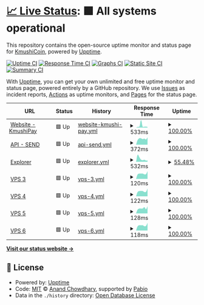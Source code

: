 # [📈 Live Status](https://status.kmushicoin.co): <!--live status--> **🟩 All systems operational**

This repository contains the open-source uptime monitor and status page for [KmushiCoin](https://kmushicoin.co/), powered by [Upptime](https://github.com/upptime/upptime).

[![Uptime CI](https://github.com/kmushi-coin/status/workflows/Uptime%20CI/badge.svg)](https://github.com/kmushi-coin/status/actions?query=workflow%3A%22Uptime+CI%22)
[![Response Time CI](https://github.com/kmushi-coin/status/workflows/Response%20Time%20CI/badge.svg)](https://github.com/kmushi-coin/status/actions?query=workflow%3A%22Response+Time+CI%22)
[![Graphs CI](https://github.com/kmushi-coin/status/workflows/Graphs%20CI/badge.svg)](https://github.com/kmushi-coin/status/actions?query=workflow%3A%22Graphs+CI%22)
[![Static Site CI](https://github.com/kmushi-coin/status/workflows/Static%20Site%20CI/badge.svg)](https://github.com/kmushi-coin/status/actions?query=workflow%3A%22Static+Site+CI%22)
[![Summary CI](https://github.com/kmushi-coin/status/workflows/Summary%20CI/badge.svg)](https://github.com/kmushi-coin/status/actions?query=workflow%3A%22Summary+CI%22)

With [Upptime](https://upptime.js.org), you can get your own unlimited and free uptime monitor and status page, powered entirely by a GitHub repository. We use [Issues](https://github.com/kmushi-coin/status/issues) as incident reports, [Actions](https://github.com/kmushi-coin/status/actions) as uptime monitors, and [Pages](https://status.kmushicoin.co) for the status page.

<!--start: status pages-->
<!-- This summary is generated by Upptime (https://github.com/upptime/upptime) -->
<!-- Do not edit this manually, your changes will be overwritten -->
<!-- prettier-ignore -->
| URL | Status | History | Response Time | Uptime |
| --- | ------ | ------- | ------------- | ------ |
| <img alt="" src="https://icons.duckduckgo.com/ip3/kmushicoin.co.ico" height="13"> [Website - KmushiPay](https://kmushicoin.co/api/ping) | 🟩 Up | [website-kmushi-pay.yml](https://github.com/kmushi-coin/status/commits/HEAD/history/website-kmushi-pay.yml) | <details><summary><img alt="Response time graph" src="./graphs/website-kmushi-pay/response-time-week.png" height="20"> 533ms</summary><br><a href="https://status.kmushicoin.co/history/website-kmushi-pay"><img alt="Response time 611" src="https://img.shields.io/endpoint?url=https%3A%2F%2Fraw.githubusercontent.com%2Fkmushi-coin%2Fstatus%2FHEAD%2Fapi%2Fwebsite-kmushi-pay%2Fresponse-time.json"></a><br><a href="https://status.kmushicoin.co/history/website-kmushi-pay"><img alt="24-hour response time 971" src="https://img.shields.io/endpoint?url=https%3A%2F%2Fraw.githubusercontent.com%2Fkmushi-coin%2Fstatus%2FHEAD%2Fapi%2Fwebsite-kmushi-pay%2Fresponse-time-day.json"></a><br><a href="https://status.kmushicoin.co/history/website-kmushi-pay"><img alt="7-day response time 533" src="https://img.shields.io/endpoint?url=https%3A%2F%2Fraw.githubusercontent.com%2Fkmushi-coin%2Fstatus%2FHEAD%2Fapi%2Fwebsite-kmushi-pay%2Fresponse-time-week.json"></a><br><a href="https://status.kmushicoin.co/history/website-kmushi-pay"><img alt="30-day response time 538" src="https://img.shields.io/endpoint?url=https%3A%2F%2Fraw.githubusercontent.com%2Fkmushi-coin%2Fstatus%2FHEAD%2Fapi%2Fwebsite-kmushi-pay%2Fresponse-time-month.json"></a><br><a href="https://status.kmushicoin.co/history/website-kmushi-pay"><img alt="1-year response time 670" src="https://img.shields.io/endpoint?url=https%3A%2F%2Fraw.githubusercontent.com%2Fkmushi-coin%2Fstatus%2FHEAD%2Fapi%2Fwebsite-kmushi-pay%2Fresponse-time-year.json"></a></details> | <details><summary><a href="https://status.kmushicoin.co/history/website-kmushi-pay">100.00%</a></summary><a href="https://status.kmushicoin.co/history/website-kmushi-pay"><img alt="All-time uptime 99.98%" src="https://img.shields.io/endpoint?url=https%3A%2F%2Fraw.githubusercontent.com%2Fkmushi-coin%2Fstatus%2FHEAD%2Fapi%2Fwebsite-kmushi-pay%2Fuptime.json"></a><br><a href="https://status.kmushicoin.co/history/website-kmushi-pay"><img alt="24-hour uptime 100.00%" src="https://img.shields.io/endpoint?url=https%3A%2F%2Fraw.githubusercontent.com%2Fkmushi-coin%2Fstatus%2FHEAD%2Fapi%2Fwebsite-kmushi-pay%2Fuptime-day.json"></a><br><a href="https://status.kmushicoin.co/history/website-kmushi-pay"><img alt="7-day uptime 100.00%" src="https://img.shields.io/endpoint?url=https%3A%2F%2Fraw.githubusercontent.com%2Fkmushi-coin%2Fstatus%2FHEAD%2Fapi%2Fwebsite-kmushi-pay%2Fuptime-week.json"></a><br><a href="https://status.kmushicoin.co/history/website-kmushi-pay"><img alt="30-day uptime 100.00%" src="https://img.shields.io/endpoint?url=https%3A%2F%2Fraw.githubusercontent.com%2Fkmushi-coin%2Fstatus%2FHEAD%2Fapi%2Fwebsite-kmushi-pay%2Fuptime-month.json"></a><br><a href="https://status.kmushicoin.co/history/website-kmushi-pay"><img alt="1-year uptime 99.99%" src="https://img.shields.io/endpoint?url=https%3A%2F%2Fraw.githubusercontent.com%2Fkmushi-coin%2Fstatus%2FHEAD%2Fapi%2Fwebsite-kmushi-pay%2Fuptime-year.json"></a></details>
| <img alt="" src="https://icons.duckduckgo.com/ip3/new.kmushicoin.co.ico" height="13"> [API - SEND](https://new.kmushicoin.co/ping) | 🟩 Up | [api-send.yml](https://github.com/kmushi-coin/status/commits/HEAD/history/api-send.yml) | <details><summary><img alt="Response time graph" src="./graphs/api-send/response-time-week.png" height="20"> 372ms</summary><br><a href="https://status.kmushicoin.co/history/api-send"><img alt="Response time 687" src="https://img.shields.io/endpoint?url=https%3A%2F%2Fraw.githubusercontent.com%2Fkmushi-coin%2Fstatus%2FHEAD%2Fapi%2Fapi-send%2Fresponse-time.json"></a><br><a href="https://status.kmushicoin.co/history/api-send"><img alt="24-hour response time 372" src="https://img.shields.io/endpoint?url=https%3A%2F%2Fraw.githubusercontent.com%2Fkmushi-coin%2Fstatus%2FHEAD%2Fapi%2Fapi-send%2Fresponse-time-day.json"></a><br><a href="https://status.kmushicoin.co/history/api-send"><img alt="7-day response time 372" src="https://img.shields.io/endpoint?url=https%3A%2F%2Fraw.githubusercontent.com%2Fkmushi-coin%2Fstatus%2FHEAD%2Fapi%2Fapi-send%2Fresponse-time-week.json"></a><br><a href="https://status.kmushicoin.co/history/api-send"><img alt="30-day response time 1595" src="https://img.shields.io/endpoint?url=https%3A%2F%2Fraw.githubusercontent.com%2Fkmushi-coin%2Fstatus%2FHEAD%2Fapi%2Fapi-send%2Fresponse-time-month.json"></a><br><a href="https://status.kmushicoin.co/history/api-send"><img alt="1-year response time 788" src="https://img.shields.io/endpoint?url=https%3A%2F%2Fraw.githubusercontent.com%2Fkmushi-coin%2Fstatus%2FHEAD%2Fapi%2Fapi-send%2Fresponse-time-year.json"></a></details> | <details><summary><a href="https://status.kmushicoin.co/history/api-send">100.00%</a></summary><a href="https://status.kmushicoin.co/history/api-send"><img alt="All-time uptime 99.17%" src="https://img.shields.io/endpoint?url=https%3A%2F%2Fraw.githubusercontent.com%2Fkmushi-coin%2Fstatus%2FHEAD%2Fapi%2Fapi-send%2Fuptime.json"></a><br><a href="https://status.kmushicoin.co/history/api-send"><img alt="24-hour uptime 100.00%" src="https://img.shields.io/endpoint?url=https%3A%2F%2Fraw.githubusercontent.com%2Fkmushi-coin%2Fstatus%2FHEAD%2Fapi%2Fapi-send%2Fuptime-day.json"></a><br><a href="https://status.kmushicoin.co/history/api-send"><img alt="7-day uptime 100.00%" src="https://img.shields.io/endpoint?url=https%3A%2F%2Fraw.githubusercontent.com%2Fkmushi-coin%2Fstatus%2FHEAD%2Fapi%2Fapi-send%2Fuptime-week.json"></a><br><a href="https://status.kmushicoin.co/history/api-send"><img alt="30-day uptime 97.26%" src="https://img.shields.io/endpoint?url=https%3A%2F%2Fraw.githubusercontent.com%2Fkmushi-coin%2Fstatus%2FHEAD%2Fapi%2Fapi-send%2Fuptime-month.json"></a><br><a href="https://status.kmushicoin.co/history/api-send"><img alt="1-year uptime 99.02%" src="https://img.shields.io/endpoint?url=https%3A%2F%2Fraw.githubusercontent.com%2Fkmushi-coin%2Fstatus%2FHEAD%2Fapi%2Fapi-send%2Fuptime-year.json"></a></details>
| <img alt="" src="https://icons.duckduckgo.com/ip3/explorer.kmushicoin.co.ico" height="13"> [Explorer](https://explorer.kmushicoin.co/api/v2/block-index/0) | 🟩 Up | [explorer.yml](https://github.com/kmushi-coin/status/commits/HEAD/history/explorer.yml) | <details><summary><img alt="Response time graph" src="./graphs/explorer/response-time-week.png" height="20"> 532ms</summary><br><a href="https://status.kmushicoin.co/history/explorer"><img alt="Response time 6398" src="https://img.shields.io/endpoint?url=https%3A%2F%2Fraw.githubusercontent.com%2Fkmushi-coin%2Fstatus%2FHEAD%2Fapi%2Fexplorer%2Fresponse-time.json"></a><br><a href="https://status.kmushicoin.co/history/explorer"><img alt="24-hour response time 729" src="https://img.shields.io/endpoint?url=https%3A%2F%2Fraw.githubusercontent.com%2Fkmushi-coin%2Fstatus%2FHEAD%2Fapi%2Fexplorer%2Fresponse-time-day.json"></a><br><a href="https://status.kmushicoin.co/history/explorer"><img alt="7-day response time 532" src="https://img.shields.io/endpoint?url=https%3A%2F%2Fraw.githubusercontent.com%2Fkmushi-coin%2Fstatus%2FHEAD%2Fapi%2Fexplorer%2Fresponse-time-week.json"></a><br><a href="https://status.kmushicoin.co/history/explorer"><img alt="30-day response time 1137" src="https://img.shields.io/endpoint?url=https%3A%2F%2Fraw.githubusercontent.com%2Fkmushi-coin%2Fstatus%2FHEAD%2Fapi%2Fexplorer%2Fresponse-time-month.json"></a><br><a href="https://status.kmushicoin.co/history/explorer"><img alt="1-year response time 7058" src="https://img.shields.io/endpoint?url=https%3A%2F%2Fraw.githubusercontent.com%2Fkmushi-coin%2Fstatus%2FHEAD%2Fapi%2Fexplorer%2Fresponse-time-year.json"></a></details> | <details><summary><a href="https://status.kmushicoin.co/history/explorer">55.48%</a></summary><a href="https://status.kmushicoin.co/history/explorer"><img alt="All-time uptime 93.37%" src="https://img.shields.io/endpoint?url=https%3A%2F%2Fraw.githubusercontent.com%2Fkmushi-coin%2Fstatus%2FHEAD%2Fapi%2Fexplorer%2Fuptime.json"></a><br><a href="https://status.kmushicoin.co/history/explorer"><img alt="24-hour uptime 66.00%" src="https://img.shields.io/endpoint?url=https%3A%2F%2Fraw.githubusercontent.com%2Fkmushi-coin%2Fstatus%2FHEAD%2Fapi%2Fexplorer%2Fuptime-day.json"></a><br><a href="https://status.kmushicoin.co/history/explorer"><img alt="7-day uptime 55.48%" src="https://img.shields.io/endpoint?url=https%3A%2F%2Fraw.githubusercontent.com%2Fkmushi-coin%2Fstatus%2FHEAD%2Fapi%2Fexplorer%2Fuptime-week.json"></a><br><a href="https://status.kmushicoin.co/history/explorer"><img alt="30-day uptime 50.24%" src="https://img.shields.io/endpoint?url=https%3A%2F%2Fraw.githubusercontent.com%2Fkmushi-coin%2Fstatus%2FHEAD%2Fapi%2Fexplorer%2Fuptime-month.json"></a><br><a href="https://status.kmushicoin.co/history/explorer"><img alt="1-year uptime 89.35%" src="https://img.shields.io/endpoint?url=https%3A%2F%2Fraw.githubusercontent.com%2Fkmushi-coin%2Fstatus%2FHEAD%2Fapi%2Fexplorer%2Fuptime-year.json"></a></details>
| <img alt="" src="https://icons.duckduckgo.com/ip3/null.ico" height="13"> [VPS 3](ghos3.kmushicoin.co) | 🟩 Up | [vps-3.yml](https://github.com/kmushi-coin/status/commits/HEAD/history/vps-3.yml) | <details><summary><img alt="Response time graph" src="./graphs/vps-3/response-time-week.png" height="20"> 120ms</summary><br><a href="https://status.kmushicoin.co/history/vps-3"><img alt="Response time 120" src="https://img.shields.io/endpoint?url=https%3A%2F%2Fraw.githubusercontent.com%2Fkmushi-coin%2Fstatus%2FHEAD%2Fapi%2Fvps-3%2Fresponse-time.json"></a><br><a href="https://status.kmushicoin.co/history/vps-3"><img alt="24-hour response time 97" src="https://img.shields.io/endpoint?url=https%3A%2F%2Fraw.githubusercontent.com%2Fkmushi-coin%2Fstatus%2FHEAD%2Fapi%2Fvps-3%2Fresponse-time-day.json"></a><br><a href="https://status.kmushicoin.co/history/vps-3"><img alt="7-day response time 120" src="https://img.shields.io/endpoint?url=https%3A%2F%2Fraw.githubusercontent.com%2Fkmushi-coin%2Fstatus%2FHEAD%2Fapi%2Fvps-3%2Fresponse-time-week.json"></a><br><a href="https://status.kmushicoin.co/history/vps-3"><img alt="30-day response time 128" src="https://img.shields.io/endpoint?url=https%3A%2F%2Fraw.githubusercontent.com%2Fkmushi-coin%2Fstatus%2FHEAD%2Fapi%2Fvps-3%2Fresponse-time-month.json"></a><br><a href="https://status.kmushicoin.co/history/vps-3"><img alt="1-year response time 118" src="https://img.shields.io/endpoint?url=https%3A%2F%2Fraw.githubusercontent.com%2Fkmushi-coin%2Fstatus%2FHEAD%2Fapi%2Fvps-3%2Fresponse-time-year.json"></a></details> | <details><summary><a href="https://status.kmushicoin.co/history/vps-3">100.00%</a></summary><a href="https://status.kmushicoin.co/history/vps-3"><img alt="All-time uptime 99.67%" src="https://img.shields.io/endpoint?url=https%3A%2F%2Fraw.githubusercontent.com%2Fkmushi-coin%2Fstatus%2FHEAD%2Fapi%2Fvps-3%2Fuptime.json"></a><br><a href="https://status.kmushicoin.co/history/vps-3"><img alt="24-hour uptime 100.00%" src="https://img.shields.io/endpoint?url=https%3A%2F%2Fraw.githubusercontent.com%2Fkmushi-coin%2Fstatus%2FHEAD%2Fapi%2Fvps-3%2Fuptime-day.json"></a><br><a href="https://status.kmushicoin.co/history/vps-3"><img alt="7-day uptime 100.00%" src="https://img.shields.io/endpoint?url=https%3A%2F%2Fraw.githubusercontent.com%2Fkmushi-coin%2Fstatus%2FHEAD%2Fapi%2Fvps-3%2Fuptime-week.json"></a><br><a href="https://status.kmushicoin.co/history/vps-3"><img alt="30-day uptime 100.00%" src="https://img.shields.io/endpoint?url=https%3A%2F%2Fraw.githubusercontent.com%2Fkmushi-coin%2Fstatus%2FHEAD%2Fapi%2Fvps-3%2Fuptime-month.json"></a><br><a href="https://status.kmushicoin.co/history/vps-3"><img alt="1-year uptime 99.46%" src="https://img.shields.io/endpoint?url=https%3A%2F%2Fraw.githubusercontent.com%2Fkmushi-coin%2Fstatus%2FHEAD%2Fapi%2Fvps-3%2Fuptime-year.json"></a></details>
| <img alt="" src="https://icons.duckduckgo.com/ip3/null.ico" height="13"> [VPS 4](ghos4.kmushicoin.co) | 🟩 Up | [vps-4.yml](https://github.com/kmushi-coin/status/commits/HEAD/history/vps-4.yml) | <details><summary><img alt="Response time graph" src="./graphs/vps-4/response-time-week.png" height="20"> 122ms</summary><br><a href="https://status.kmushicoin.co/history/vps-4"><img alt="Response time 119" src="https://img.shields.io/endpoint?url=https%3A%2F%2Fraw.githubusercontent.com%2Fkmushi-coin%2Fstatus%2FHEAD%2Fapi%2Fvps-4%2Fresponse-time.json"></a><br><a href="https://status.kmushicoin.co/history/vps-4"><img alt="24-hour response time 91" src="https://img.shields.io/endpoint?url=https%3A%2F%2Fraw.githubusercontent.com%2Fkmushi-coin%2Fstatus%2FHEAD%2Fapi%2Fvps-4%2Fresponse-time-day.json"></a><br><a href="https://status.kmushicoin.co/history/vps-4"><img alt="7-day response time 122" src="https://img.shields.io/endpoint?url=https%3A%2F%2Fraw.githubusercontent.com%2Fkmushi-coin%2Fstatus%2FHEAD%2Fapi%2Fvps-4%2Fresponse-time-week.json"></a><br><a href="https://status.kmushicoin.co/history/vps-4"><img alt="30-day response time 127" src="https://img.shields.io/endpoint?url=https%3A%2F%2Fraw.githubusercontent.com%2Fkmushi-coin%2Fstatus%2FHEAD%2Fapi%2Fvps-4%2Fresponse-time-month.json"></a><br><a href="https://status.kmushicoin.co/history/vps-4"><img alt="1-year response time 118" src="https://img.shields.io/endpoint?url=https%3A%2F%2Fraw.githubusercontent.com%2Fkmushi-coin%2Fstatus%2FHEAD%2Fapi%2Fvps-4%2Fresponse-time-year.json"></a></details> | <details><summary><a href="https://status.kmushicoin.co/history/vps-4">100.00%</a></summary><a href="https://status.kmushicoin.co/history/vps-4"><img alt="All-time uptime 98.27%" src="https://img.shields.io/endpoint?url=https%3A%2F%2Fraw.githubusercontent.com%2Fkmushi-coin%2Fstatus%2FHEAD%2Fapi%2Fvps-4%2Fuptime.json"></a><br><a href="https://status.kmushicoin.co/history/vps-4"><img alt="24-hour uptime 100.00%" src="https://img.shields.io/endpoint?url=https%3A%2F%2Fraw.githubusercontent.com%2Fkmushi-coin%2Fstatus%2FHEAD%2Fapi%2Fvps-4%2Fuptime-day.json"></a><br><a href="https://status.kmushicoin.co/history/vps-4"><img alt="7-day uptime 100.00%" src="https://img.shields.io/endpoint?url=https%3A%2F%2Fraw.githubusercontent.com%2Fkmushi-coin%2Fstatus%2FHEAD%2Fapi%2Fvps-4%2Fuptime-week.json"></a><br><a href="https://status.kmushicoin.co/history/vps-4"><img alt="30-day uptime 100.00%" src="https://img.shields.io/endpoint?url=https%3A%2F%2Fraw.githubusercontent.com%2Fkmushi-coin%2Fstatus%2FHEAD%2Fapi%2Fvps-4%2Fuptime-month.json"></a><br><a href="https://status.kmushicoin.co/history/vps-4"><img alt="1-year uptime 97.87%" src="https://img.shields.io/endpoint?url=https%3A%2F%2Fraw.githubusercontent.com%2Fkmushi-coin%2Fstatus%2FHEAD%2Fapi%2Fvps-4%2Fuptime-year.json"></a></details>
| <img alt="" src="https://icons.duckduckgo.com/ip3/null.ico" height="13"> [VPS 5](ghos5.kmushicoin.co) | 🟩 Up | [vps-5.yml](https://github.com/kmushi-coin/status/commits/HEAD/history/vps-5.yml) | <details><summary><img alt="Response time graph" src="./graphs/vps-5/response-time-week.png" height="20"> 128ms</summary><br><a href="https://status.kmushicoin.co/history/vps-5"><img alt="Response time 127" src="https://img.shields.io/endpoint?url=https%3A%2F%2Fraw.githubusercontent.com%2Fkmushi-coin%2Fstatus%2FHEAD%2Fapi%2Fvps-5%2Fresponse-time.json"></a><br><a href="https://status.kmushicoin.co/history/vps-5"><img alt="24-hour response time 100" src="https://img.shields.io/endpoint?url=https%3A%2F%2Fraw.githubusercontent.com%2Fkmushi-coin%2Fstatus%2FHEAD%2Fapi%2Fvps-5%2Fresponse-time-day.json"></a><br><a href="https://status.kmushicoin.co/history/vps-5"><img alt="7-day response time 128" src="https://img.shields.io/endpoint?url=https%3A%2F%2Fraw.githubusercontent.com%2Fkmushi-coin%2Fstatus%2FHEAD%2Fapi%2Fvps-5%2Fresponse-time-week.json"></a><br><a href="https://status.kmushicoin.co/history/vps-5"><img alt="30-day response time 136" src="https://img.shields.io/endpoint?url=https%3A%2F%2Fraw.githubusercontent.com%2Fkmushi-coin%2Fstatus%2FHEAD%2Fapi%2Fvps-5%2Fresponse-time-month.json"></a><br><a href="https://status.kmushicoin.co/history/vps-5"><img alt="1-year response time 127" src="https://img.shields.io/endpoint?url=https%3A%2F%2Fraw.githubusercontent.com%2Fkmushi-coin%2Fstatus%2FHEAD%2Fapi%2Fvps-5%2Fresponse-time-year.json"></a></details> | <details><summary><a href="https://status.kmushicoin.co/history/vps-5">100.00%</a></summary><a href="https://status.kmushicoin.co/history/vps-5"><img alt="All-time uptime 98.07%" src="https://img.shields.io/endpoint?url=https%3A%2F%2Fraw.githubusercontent.com%2Fkmushi-coin%2Fstatus%2FHEAD%2Fapi%2Fvps-5%2Fuptime.json"></a><br><a href="https://status.kmushicoin.co/history/vps-5"><img alt="24-hour uptime 100.00%" src="https://img.shields.io/endpoint?url=https%3A%2F%2Fraw.githubusercontent.com%2Fkmushi-coin%2Fstatus%2FHEAD%2Fapi%2Fvps-5%2Fuptime-day.json"></a><br><a href="https://status.kmushicoin.co/history/vps-5"><img alt="7-day uptime 100.00%" src="https://img.shields.io/endpoint?url=https%3A%2F%2Fraw.githubusercontent.com%2Fkmushi-coin%2Fstatus%2FHEAD%2Fapi%2Fvps-5%2Fuptime-week.json"></a><br><a href="https://status.kmushicoin.co/history/vps-5"><img alt="30-day uptime 99.77%" src="https://img.shields.io/endpoint?url=https%3A%2F%2Fraw.githubusercontent.com%2Fkmushi-coin%2Fstatus%2FHEAD%2Fapi%2Fvps-5%2Fuptime-month.json"></a><br><a href="https://status.kmushicoin.co/history/vps-5"><img alt="1-year uptime 96.94%" src="https://img.shields.io/endpoint?url=https%3A%2F%2Fraw.githubusercontent.com%2Fkmushi-coin%2Fstatus%2FHEAD%2Fapi%2Fvps-5%2Fuptime-year.json"></a></details>
| <img alt="" src="https://icons.duckduckgo.com/ip3/null.ico" height="13"> [VPS 6](ghos6.kmushicoin.co) | 🟩 Up | [vps-6.yml](https://github.com/kmushi-coin/status/commits/HEAD/history/vps-6.yml) | <details><summary><img alt="Response time graph" src="./graphs/vps-6/response-time-week.png" height="20"> 118ms</summary><br><a href="https://status.kmushicoin.co/history/vps-6"><img alt="Response time 118" src="https://img.shields.io/endpoint?url=https%3A%2F%2Fraw.githubusercontent.com%2Fkmushi-coin%2Fstatus%2FHEAD%2Fapi%2Fvps-6%2Fresponse-time.json"></a><br><a href="https://status.kmushicoin.co/history/vps-6"><img alt="24-hour response time 93" src="https://img.shields.io/endpoint?url=https%3A%2F%2Fraw.githubusercontent.com%2Fkmushi-coin%2Fstatus%2FHEAD%2Fapi%2Fvps-6%2Fresponse-time-day.json"></a><br><a href="https://status.kmushicoin.co/history/vps-6"><img alt="7-day response time 118" src="https://img.shields.io/endpoint?url=https%3A%2F%2Fraw.githubusercontent.com%2Fkmushi-coin%2Fstatus%2FHEAD%2Fapi%2Fvps-6%2Fresponse-time-week.json"></a><br><a href="https://status.kmushicoin.co/history/vps-6"><img alt="30-day response time 125" src="https://img.shields.io/endpoint?url=https%3A%2F%2Fraw.githubusercontent.com%2Fkmushi-coin%2Fstatus%2FHEAD%2Fapi%2Fvps-6%2Fresponse-time-month.json"></a><br><a href="https://status.kmushicoin.co/history/vps-6"><img alt="1-year response time 117" src="https://img.shields.io/endpoint?url=https%3A%2F%2Fraw.githubusercontent.com%2Fkmushi-coin%2Fstatus%2FHEAD%2Fapi%2Fvps-6%2Fresponse-time-year.json"></a></details> | <details><summary><a href="https://status.kmushicoin.co/history/vps-6">100.00%</a></summary><a href="https://status.kmushicoin.co/history/vps-6"><img alt="All-time uptime 98.61%" src="https://img.shields.io/endpoint?url=https%3A%2F%2Fraw.githubusercontent.com%2Fkmushi-coin%2Fstatus%2FHEAD%2Fapi%2Fvps-6%2Fuptime.json"></a><br><a href="https://status.kmushicoin.co/history/vps-6"><img alt="24-hour uptime 100.00%" src="https://img.shields.io/endpoint?url=https%3A%2F%2Fraw.githubusercontent.com%2Fkmushi-coin%2Fstatus%2FHEAD%2Fapi%2Fvps-6%2Fuptime-day.json"></a><br><a href="https://status.kmushicoin.co/history/vps-6"><img alt="7-day uptime 100.00%" src="https://img.shields.io/endpoint?url=https%3A%2F%2Fraw.githubusercontent.com%2Fkmushi-coin%2Fstatus%2FHEAD%2Fapi%2Fvps-6%2Fuptime-week.json"></a><br><a href="https://status.kmushicoin.co/history/vps-6"><img alt="30-day uptime 100.00%" src="https://img.shields.io/endpoint?url=https%3A%2F%2Fraw.githubusercontent.com%2Fkmushi-coin%2Fstatus%2FHEAD%2Fapi%2Fvps-6%2Fuptime-month.json"></a><br><a href="https://status.kmushicoin.co/history/vps-6"><img alt="1-year uptime 97.86%" src="https://img.shields.io/endpoint?url=https%3A%2F%2Fraw.githubusercontent.com%2Fkmushi-coin%2Fstatus%2FHEAD%2Fapi%2Fvps-6%2Fuptime-year.json"></a></details>

<!--end: status pages-->

[**Visit our status website →**](https://status.kmushicoin.co)

## 📄 License

- Powered by: [Upptime](https://github.com/upptime/upptime)
- Code: [MIT](./LICENSE) © [Anand Chowdhary](https://anandchowdhary.com), supported by [Pabio](https://pabio.com)
- Data in the `./history` directory: [Open Database License](https://opendatacommons.org/licenses/odbl/1-0/)
